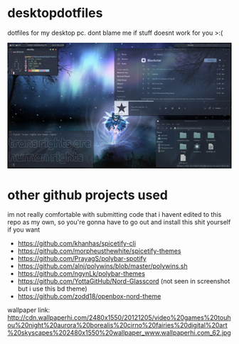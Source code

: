 # desktopdotfiles
dotfiles for my desktop pc. dont blame me if stuff doesnt work for you >:(

![Screenshot.png](https://github.com/summernoway/desktopdotfiles/blob/main/Screenshot.png)

# other github projects used
im not really comfortable with submitting code that i havent edited to this repo as my own, so you're gonna have to go out and install this shit yourself if you want

- https://github.com/khanhas/spicetify-cli
- https://github.com/morpheusthewhite/spicetify-themes
- https://github.com/PrayagS/polybar-spotify
- https://github.com/alnj/polywins/blob/master/polywins.sh
- https://github.com/ngynLk/polybar-themes
- https://github.com/YottaGitHub/Nord-Glasscord (not seen in screenshot but i use this bd theme)
- https://github.com/zodd18/openbox-nord-theme

wallpaper link: http://cdn.wallpaperhi.com/2480x1550/20121205/video%20games%20touhou%20night%20aurora%20borealis%20cirno%20fairies%20digital%20art%20skyscapes%202480x1550%20wallpaper_www.wallpaperhi.com_62.jpg
